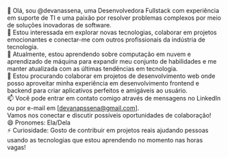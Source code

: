 👋 Olá, sou @devanassena, uma Desenvolvedora Fullstack com experiência em suporte de TI e uma paixão por resolver problemas complexos por meio de soluções inovadoras de software.<br>
👀 Estou interessada em explorar novas tecnologias, colaborar em projetos emocionantes e conectar-me com outros profissionais da indústria de tecnologia.<br>
🌱 Atualmente, estou aprendendo sobre computação em nuvem e aprendizado de máquina para expandir meu conjunto de habilidades e me manter atualizada com as últimas tendências em tecnologia.<br>
💞️ Estou procurando colaborar em projetos de desenvolvimento web onde posso aproveitar minha experiência em desenvolvimento frontend e backend para criar aplicativos perfeitos e amigáveis ao usuário.<br>
📫 Você pode entrar em contato comigo através de mensagens no LinkedIn ou por e-mail em [devanapssena@gmail.com].<br> Vamos nos conectar e discutir possíveis oportunidades de colaboração!<br>
😄 Pronomes: Ela/Dela<br>
⚡ Curiosidade: Gosto de contribuir em projetos reais ajudando pessoas usando as tecnologias que estou aprendendo no momento nas horas vagas!<br>

<!---
devanassena/devanassena is a ✨ special ✨ repository because its `README.md` (this file) appears on your GitHub profile.
You can click the Preview link to take a look at your changes.
--->
